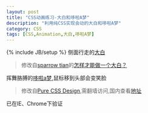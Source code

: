 ```yaml
---
layout: post
title: "CSS动画练习-大白和哆啦A梦"
description: "利用纯CSS实现会动的大白和哆啦A梦"
category: CSS
tags: [CSS,Animation,大白,哆啦A梦]
---
```

{% include JB/setup %}
侧面行走的[大白](https://jsfiddle.net/rubatong/2oyLc2av/embedded/result/)


<canvas id="buymax" height="0"/>


>修改自[sparrow tian](http://www.zhihu.com/people/sparrow-tian)的[怎样才能做一个大白？](http://zhi.hu/h2wo)

挥舞胳膊的[哆啦a梦](https://jsfiddle.net/rubatong/99j0zc2d/6/embedded/result/),鼠标移到头部会变笑脸


<canvas id="duola" height="0"/>


>修改自[Pure CSS Design](http://purecss3.net/doraemon/doraemon_css3.html),需翻墙访问,国内查看[地址](http://mijiale.me/dora.html)

已在IE、Chrome下验证

<script type="text/javascript" src="http://ajax.microsoft.com/ajax/jquery/jquery-1.4.min.js"></script>
<script src="/assets/javascript/buymax.js"></script>
